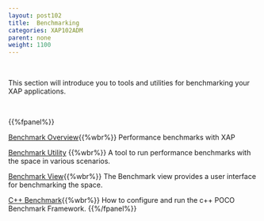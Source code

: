```yaml
---
layout: post102
title:  Benchmarking
categories: XAP102ADM
parent: none
weight: 1100
---
```


<br>

This section will introduce you to tools and utilities for benchmarking your XAP applications.

<br>

{{%fpanel%}}

[Benchmark Overview](./benchmarking-intro.html){{%wbr%}}
Performance benchmarks with XAP

[Benchmark Utility](./benchmark-utility-cli.html) {{%wbr%}}
A tool to run performance benchmarks with the space in various scenarios.

[Benchmark View](./benchmark-browser.html){{%wbr%}}
The Benchmark view provides a user interface for benchmarking the space.

[C++ Benchmark](./benchmark-c++.html){{%wbr%}}
How to configure and run the c++ POCO Benchmark Framework.
{{%/fpanel%}}

